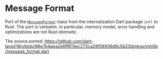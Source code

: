 # Message Format

Port of the [`MessageFormat`] class from the internalization Dart package `intl`
to Rust. The port is verbatim. In particular, memory model, error handling and
optimizations are not Rust idiomatic.

The source ported: https://github.com/dart-lang/i18n/blob/98e7b4aea2e6ff613ec273ca29f58938d9c5b23d/pkgs/intl/lib/message_format.dart

[`MessageFormat`]: https://pub.dev/documentation/intl/latest/message_format/MessageFormat-class.html
